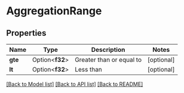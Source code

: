 # AggregationRange

## Properties

Name | Type | Description | Notes
------------ | ------------- | ------------- | -------------
**gte** | Option<**f32**> | Greater than or equal to | [optional]
**lt** | Option<**f32**> | Less than | [optional]

[[Back to Model list]](../README.md#documentation-for-models) [[Back to API list]](../README.md#documentation-for-api-endpoints) [[Back to README]](../README.md)


